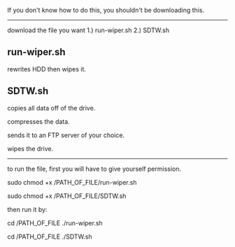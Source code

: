 If you don't know how to do this, you shouldn't be downloading this.

-----------------------------------

download the file you want
  1.) run-wiper.sh
  2.) SDTW.sh 

run-wiper.sh
------------
rewrites HDD then wipes it.


SDTW.sh
-------
copies all data off of the drive. 

compresses the data. 

sends it to an FTP server of your choice.

wipes the drive.

-----------------------------------------------
to run the file, first you will have to give yourself permission.


sudo chmod +x /PATH_OF_FILE/run-wiper.sh

sudo chmod +x /PATH_OF_FILE/SDTW.sh

then run it by:

cd /PATH_OF_FILE
./run-wiper.sh


cd /PATH_OF_FILE
./SDTW.sh
